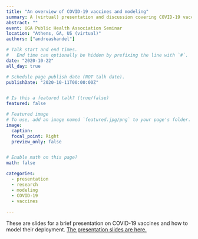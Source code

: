 ```yaml
---
title: "An overview of COVID-19 vaccines and modeling"
summary: A (virtual) presentation and discussion covering COVID-19 vaccines and modeling.
abstract: ""
event: UGA Public Health Association Seminar
location: "Athens, GA, US (virtual)"
authors: ["andreashandel"]

# Talk start and end times.
#   End time can optionally be hidden by prefixing the line with `#`.
date: "2020-10-22"
all_day: true

# Schedule page publish date (NOT talk date).
publishDate: "2020-10-11T00:00:00Z"


# Is this a featured talk? (true/false)
featured: false

# Featured image
# To use, add an image named `featured.jpg/png` to your page's folder. 
image:
  caption: 
  focal_point: Right
  preview_only: false


# Enable math on this page?
math: false

categories:
  - presentation
  - research
  - modeling
  - COVID-19
  - vaccines
  
---
```


These are slides for a brief presentation on COVID-19 vaccines and how to model their deployment. <a href="/presentations/2020-10-PHA-UGA/2020-10-PHA-UGA.html" target="_blank">The presentation slides are here.</a>
